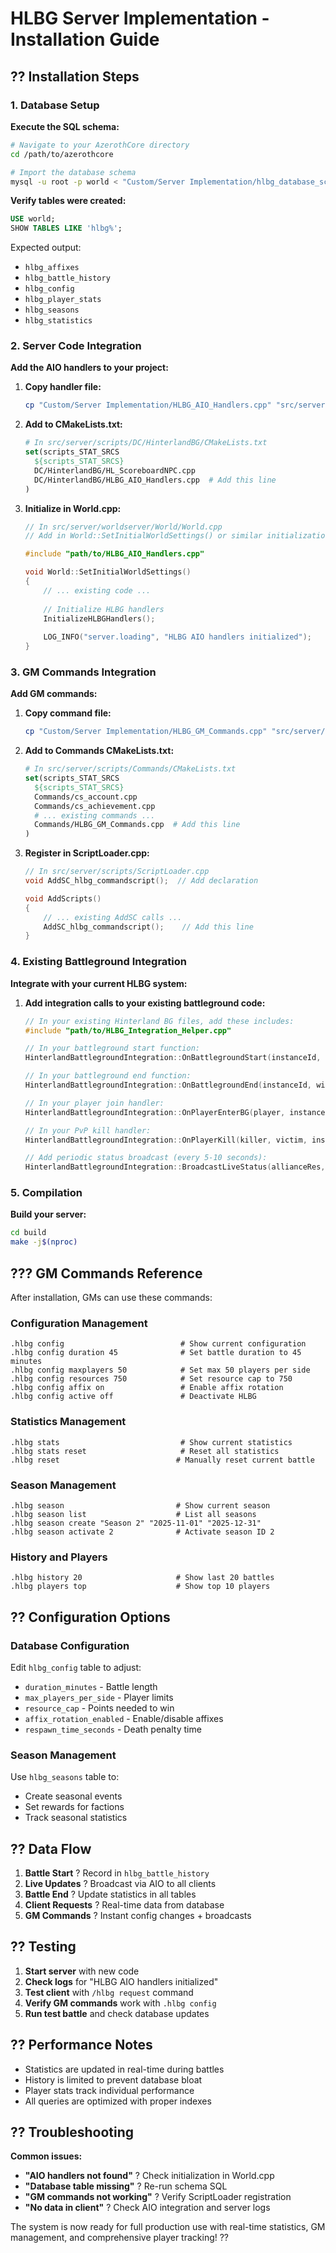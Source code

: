 # HLBG Server Implementation - Installation Guide

## ?? Installation Steps

### 1. Database Setup

**Execute the SQL schema:**
```bash
# Navigate to your AzerothCore directory
cd /path/to/azerothcore

# Import the database schema
mysql -u root -p world < "Custom/Server Implementation/hlbg_database_schema.sql"
```

**Verify tables were created:**
```sql
USE world;
SHOW TABLES LIKE 'hlbg%';
```

Expected output:
- `hlbg_affixes`
- `hlbg_battle_history` 
- `hlbg_config`
- `hlbg_player_stats`
- `hlbg_seasons`
- `hlbg_statistics`

### 2. Server Code Integration

**Add the AIO handlers to your project:**

1. **Copy handler file:**
   ```bash
   cp "Custom/Server Implementation/HLBG_AIO_Handlers.cpp" "src/server/scripts/DC/HinterlandBG/"
   ```

2. **Add to CMakeLists.txt:**
   ```cmake
   # In src/server/scripts/DC/HinterlandBG/CMakeLists.txt
   set(scripts_STAT_SRCS
     ${scripts_STAT_SRCS}
     DC/HinterlandBG/HL_ScoreboardNPC.cpp
     DC/HinterlandBG/HLBG_AIO_Handlers.cpp  # Add this line
   )
   ```

3. **Initialize in World.cpp:**
   ```cpp
   // In src/server/worldserver/World/World.cpp
   // Add in World::SetInitialWorldSettings() or similar initialization function
   
   #include "path/to/HLBG_AIO_Handlers.cpp"
   
   void World::SetInitialWorldSettings()
   {
       // ... existing code ...
       
       // Initialize HLBG handlers
       InitializeHLBGHandlers();
       
       LOG_INFO("server.loading", "HLBG AIO handlers initialized");
   }
   ```

### 3. GM Commands Integration

**Add GM commands:**

1. **Copy command file:**
   ```bash
   cp "Custom/Server Implementation/HLBG_GM_Commands.cpp" "src/server/scripts/Commands/"
   ```

2. **Add to Commands CMakeLists.txt:**
   ```cmake
   # In src/server/scripts/Commands/CMakeLists.txt
   set(scripts_STAT_SRCS
     ${scripts_STAT_SRCS}
     Commands/cs_account.cpp
     Commands/cs_achievement.cpp
     # ... existing commands ...
     Commands/HLBG_GM_Commands.cpp  # Add this line
   )
   ```

3. **Register in ScriptLoader.cpp:**
   ```cpp
   // In src/server/scripts/ScriptLoader.cpp
   void AddSC_hlbg_commandscript();  // Add declaration
   
   void AddScripts()
   {
       // ... existing AddSC calls ...
       AddSC_hlbg_commandscript();    // Add this line
   }
   ```

### 4. Existing Battleground Integration

**Integrate with your current HLBG system:**

1. **Add integration calls to your existing battleground code:**
   ```cpp
   // In your existing Hinterland BG files, add these includes:
   #include "path/to/HLBG_Integration_Helper.cpp"
   
   // In your battleground start function:
   HinterlandBattlegroundIntegration::OnBattlegroundStart(instanceId, affixId);
   
   // In your battleground end function:
   HinterlandBattlegroundIntegration::OnBattlegroundEnd(instanceId, winner, allianceRes, hordeRes, duration, affixId);
   
   // In your player join handler:
   HinterlandBattlegroundIntegration::OnPlayerEnterBG(player, instanceId);
   
   // In your PvP kill handler:
   HinterlandBattlegroundIntegration::OnPlayerKill(killer, victim, instanceId);
   
   // Add periodic status broadcast (every 5-10 seconds):
   HinterlandBattlegroundIntegration::BroadcastLiveStatus(allianceRes, hordeRes, affixId, timeLeft);
   ```

### 5. Compilation

**Build your server:**
```bash
cd build
make -j$(nproc)
```

## ??? GM Commands Reference

After installation, GMs can use these commands:

### Configuration Management
```
.hlbg config                          # Show current configuration
.hlbg config duration 45              # Set battle duration to 45 minutes
.hlbg config maxplayers 50            # Set max 50 players per side
.hlbg config resources 750            # Set resource cap to 750
.hlbg config affix on                 # Enable affix rotation
.hlbg config active off               # Deactivate HLBG
```

### Statistics Management
```
.hlbg stats                           # Show current statistics
.hlbg stats reset                     # Reset all statistics
.hlbg reset                          # Manually reset current battle
```

### Season Management
```
.hlbg season                         # Show current season
.hlbg season list                    # List all seasons
.hlbg season create "Season 2" "2025-11-01" "2025-12-31"
.hlbg season activate 2              # Activate season ID 2
```

### History and Players
```
.hlbg history 20                     # Show last 20 battles
.hlbg players top                    # Show top 10 players
```

## ?? Configuration Options

### Database Configuration
Edit `hlbg_config` table to adjust:
- `duration_minutes` - Battle length
- `max_players_per_side` - Player limits
- `resource_cap` - Points needed to win
- `affix_rotation_enabled` - Enable/disable affixes
- `respawn_time_seconds` - Death penalty time

### Season Management
Use `hlbg_seasons` table to:
- Create seasonal events
- Set rewards for factions
- Track seasonal statistics

## ?? Data Flow

1. **Battle Start** ? Record in `hlbg_battle_history`
2. **Live Updates** ? Broadcast via AIO to all clients
3. **Battle End** ? Update statistics in all tables
4. **Client Requests** ? Real-time data from database
5. **GM Commands** ? Instant config changes + broadcasts

## ?? Testing

1. **Start server** with new code
2. **Check logs** for "HLBG AIO handlers initialized"
3. **Test client** with `/hlbg request` command
4. **Verify GM commands** work with `.hlbg config`
5. **Run test battle** and check database updates

## ?? Performance Notes

- Statistics are updated in real-time during battles
- History is limited to prevent database bloat  
- Player stats track individual performance
- All queries are optimized with proper indexes

## ?? Troubleshooting

**Common issues:**
- **"AIO handlers not found"** ? Check initialization in World.cpp
- **"Database table missing"** ? Re-run schema SQL
- **"GM commands not working"** ? Verify ScriptLoader registration
- **"No data in client"** ? Check AIO integration and server logs

The system is now ready for full production use with real-time statistics, GM management, and comprehensive player tracking! ??

